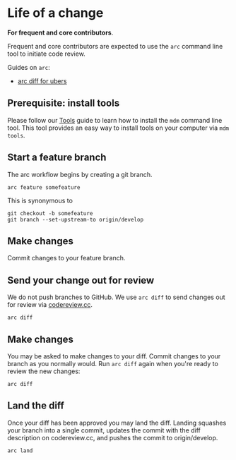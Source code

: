 # Life of a change

**For frequent and core contributors**.

Frequent and core contributors are expected to use the `arc` command line tool to initiate code review.

Guides on `arc`:

- [arc diff for ubers](http://sectioneight.github.io/arc-diff-for-ubers/#/)

## Prerequisite: install tools

Please follow our [Tools](tools.md) guide to learn how to install the `mdm` command line tool. This tool provides an easy way to install tools on your computer via `mdm tools`.

## Start a feature branch

The arc workflow begins by creating a git branch.

    arc feature somefeature

This is synonymous to

    git checkout -b somefeature
    git branch --set-upstream-to origin/develop

## Make changes

Commit changes to your feature branch.

## Send your change out for review

We do not push branches to GitHub. We use `arc diff` to send changes out for review via [codereview.cc](http://codereview.cc).

    arc diff

## Make changes

You may be asked to make changes to your diff. Commit changes to your branch as you normally would. Run `arc diff` again when you're ready to review the new changes:

    arc diff

## Land the diff

Once your diff has been approved you may land the diff. Landing squashes your branch into a single commit, updates the commit with the diff description on codereview.cc, and pushes the commit to origin/develop.

    arc land
